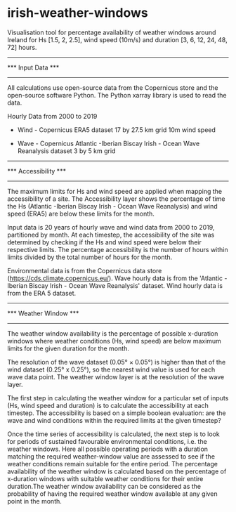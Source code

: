 # irish-weather-windows
Visualisation tool for percentage availability of weather windows around Ireland for Hs [1.5, 2, 2.5], wind speed (10m/s) and duration [3, 6, 12, 24, 48, 72] hours.


******************
*** Input Data ***
******************
All calculations use open-source data from the Copernicus store and the open-source software Python. The Python xarray library is used to read the data.

Hourly Data from 2000 to 2019

- Wind -
Copernicus ERA5 dataset
17 by 27.5 km grid 
10m wind speed

- Wave -
Copernicus Atlantic -Iberian Biscay Irish - Ocean Wave Reanalysis dataset
3 by 5 km grid


*********************
*** Accessibility ***
*********************
The maximum limits for Hs and wind speed are applied when mapping the accessibility of a site. 
The Accessibility layer shows the percentage of time the Hs (Atlantic -Iberian Biscay Irish - Ocean Wave Reanalysis) and wind speed (ERA5) are below these limits for the month.

Input data is 20 years of hourly wave and wind data from 2000 to 2019, partitioned by month. At each timestep, the accessibility of the site was determined by checking if 
the Hs and wind speed were below their respective limits. The percentage accessibility is the number of hours within limits divided by the total number of hours for the month.

Environmental data is from the Copernicus data store (https://cds.climate.copernicus.eu/). Wave hourly data is from the 'Atlantic -Iberian Biscay Irish - Ocean Wave Reanalysis' dataset. 
Wind hourly data is from the ERA 5 dataset. 


**********************
*** Weather Window ***
**********************
The weather window availability is the percentage of possible x-duration windows where weather conditions (Hs, wind speed) are below maximum limits for the 
given duration for the month.

The resolution of the wave dataset (0.05° × 0.05°) is higher than that of the wind dataset 
(0.25° x 0.25°), so the nearest wind value is used for each wave data point. The weather window layer is at the resolution of the wave layer.
 
The first step in calculating the weather window for a particular set of inputs (Hs, wind speed and duration) is to calculate the accessibility at each timestep. 
The accessibility is based on a simple boolean evaluation: are the wave and wind conditions within the required limits at the given timestep?

Once the time series of accessibility is calculated, the next step is to look for periods of sustained favourable environmental conditions, i.e. the weather 
windows. Here all possible operating periods with a duration matching the required weather-window value are assessed to see if the weather conditions remain 
suitable for the entire period. The percentage availability of the weather window is calculated based on the percentage of x-duration windows with suitable 
weather conditions for their entire duration.The weather window availability can be considered as the probability of having the required weather window available 
at any given point in the month.



